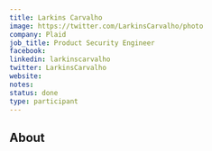 ```yaml
---
title: Larkins Carvalho
image: https://twitter.com/LarkinsCarvalho/photo
company: Plaid
job_title: Product Security Engineer 
facebook:
linkedin: larkinscarvalho 
twitter: LarkinsCarvalho
website:
notes:
status: done
type: participant
---
```



## About
